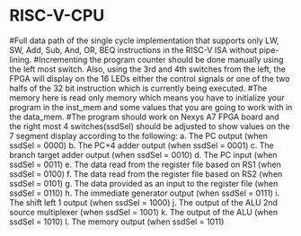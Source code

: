 # RISC-V-CPU
#Full data path of the single cycle implementation that supports only LW, SW, Add, Sub, And, OR, BEQ instructions in the RISC-V ISA without pipe-lining.
#Incrementing the program counter should be done manually using the left most switch. Also, using the 3rd and 4th switches from the left, the FPGA will display on the 16 LEDs either the control signals or one of the two halfs of the 32 bit instruction which is currently being executed.
#The memory here is read only memory which means you have to initialize your program in the inst_mem and some values that you are going to work with in the data_mem.
#The program should work on Nexys A7 FPGA board and the right most 4 switches(ssdSel) should be adjusted to show values on the 7 segment display according to the following:
a. The PC output (when ssdSel = 0000)
b. The PC+4 adder output (when ssdSel = 0001)
c. The branch target adder output (when ssdSel = 0010)
d. The PC input (when ssdSel = 0011)
e. The data read from the register file based on RS1 (when ssdSel = 0100)
f. The data read from the register file based on RS2 (when ssdSel = 0101)
g. The data provided as an input to the register file (when ssdSel = 0110)
h. The immediate generator output (when ssdSel = 0111)
i. The shift left 1 output (when ssdSel = 1000)
j. The output of the ALU 2nd source multiplexer (when ssdSel = 1001)
k. The output of the ALU (when ssdSel = 1010)
l. The memory output (when ssdSel = 1011)
